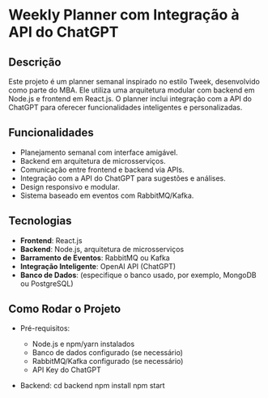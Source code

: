 # Weekly Planner com Integração à API do ChatGPT

## Descrição
Este projeto é um planner semanal inspirado no estilo Tweek, desenvolvido como parte do MBA. Ele utiliza uma arquitetura modular com backend em Node.js e frontend em React.js. O planner inclui integração com a API do ChatGPT para oferecer funcionalidades inteligentes e personalizadas.

## Funcionalidades
- Planejamento semanal com interface amigável.
- Backend em arquitetura de microsserviços.
- Comunicação entre frontend e backend via APIs.
- Integração com a API do ChatGPT para sugestões e análises.
- Design responsivo e modular.
- Sistema baseado em eventos com RabbitMQ/Kafka.

## Tecnologias
- **Frontend**: React.js
- **Backend**: Node.js, arquitetura de microsserviços
- **Barramento de Eventos**: RabbitMQ ou Kafka
- **Integração Inteligente**: OpenAI API (ChatGPT)
- **Banco de Dados**: (especifique o banco usado, por exemplo, MongoDB ou PostgreSQL)

## Como Rodar o Projeto

- Pré-requisitos:
  * Node.js e npm/yarn instalados
  * Banco de dados configurado (se necessário)
  * RabbitMQ/Kafka configurado (se necessário)
  * API Key do ChatGPT
 
- Backend:
  cd backend
  npm install
  npm start



